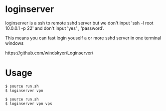 loginserver
===

loginserver is a ssh to remote sshd server but we don't input 
'ssh -l root 10.0.0.1 -p 22' and don't input 'yes' , 'password'.

This means you can fast login youself a or more sshd server in one terminal windows

https://github.com/windskyer/Loginserver/

Usage
====

```
$ source run.sh
$ loginserver vpn
```


```
$ source run.sh
$ loginserver vpn vps
```
